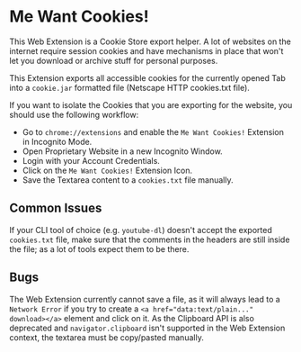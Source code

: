
# Me Want Cookies!

This Web Extension is a Cookie Store export helper. A lot of websites on the internet
require session cookies and have mechanisms in place that won't let you download or
archive stuff for personal purposes.


This Extension exports all accessible cookies for the currently opened Tab into a
`cookie.jar` formatted file (Netscape HTTP cookies.txt file).

If you want to isolate the Cookies that you are exporting for the website, you
should use the following workflow:

- Go to `chrome://extensions` and enable the `Me Want Cookies!` Extension in Incognito Mode.
- Open Proprietary Website in a new Incognito Window.
- Login with your Account Credentials.
- Click on the `Me Want Cookies!` Extension Icon.
- Save the Textarea content to a `cookies.txt` file manually.


## Common Issues

If your CLI tool of choice (e.g. `youtube-dl`) doesn't accept the exported `cookies.txt`
file, make sure that the comments in the headers are still inside the file; as a lot
of tools expect them to be there.


## Bugs

The Web Extension currently cannot save a file, as it will always lead to a `Network Error`
if you try to create a `<a href="data:text/plain..." download></a>` element and click on
it. As the Clipboard API is also deprecated and `navigator.clipboard` isn't supported in
the Web Extension context, the textarea must be copy/pasted manually.

